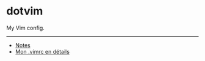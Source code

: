 dotvim
======

My Vim config.

---

* [Notes](https://github.com/romainl/dotvim/wiki/Notes)
* [Mon .vimrc en détails](https://github.com/romainl/dotvim/wiki/Mon-.vimrc-en-d%C3%A9tails)
